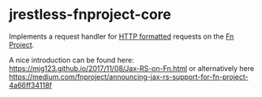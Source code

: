 # jrestless-fnproject-core

Implements a request handler for [HTTP formatted](https://github.com/fnproject/fn/blob/master/docs/function-format.md#http-io-format) requests on the [Fn Project](http://fnproject.io/).

A nice introduction can be found here: https://mjg123.github.io/2017/11/08/Jax-RS-on-Fn.html or alternatively here https://medium.com/fnproject/announcing-jax-rs-support-for-fn-project-4a66ff34118f
